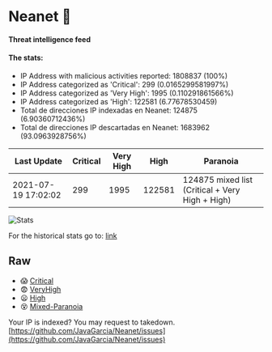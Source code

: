 # Neanet :hocho:
#### Threat intelligence feed
#### The stats:

- IP Address with malicious activities reported: 1808837 (100%)
- IP Address categorized as 'Critical':  299 (0.0165299581997%)
- IP Address categorized as 'Very High':  1995 (0.110291861566%)
- IP Address categorized as 'High':  122581 (6.77678530459)
- Total de direcciones IP indexadas en Neanet:  124875 (6.90360712436%)
- Total de direcciones IP descartadas en Neanet:  1683962 (93.0963928756%)

| Last Update | Critical | Very High | High | Paranoia |
| --- | --- | --- | --- | --- |
| 2021-07-19 17:02:02 | 299 | 1995 | 122581 | 124875 mixed list (Critical + Very High + High)|

![Stats](https://docs.google.com/spreadsheets/d/e/2PACX-1vSnaNMIXVabIpDJjufMlzH7poXnshF3mgd8Is1g9ytUEzVsP5my4Trn8f-xkoLLQ38xpL3HtmUexLo6/pubchart?oid=501124687&format=image)

For the historical stats go to: [link](/stats.csv)
## Raw
- :scream: [Critical](https://raw.githubusercontent.com/JavaGarcia/Neanet/master/blacklists/neanet_critical.txt)
- :fearful: [VeryHigh](https://raw.githubusercontent.com/JavaGarcia/Neanet/master/blacklists/neanet_veryHigh.txtt)
- :frowning: [High](https://raw.githubusercontent.com/JavaGarcia/Neanet/master/blacklists/neanet_high.txt)
- :dizzy_face: [Mixed-Paranoia](https://raw.githubusercontent.com/JavaGarcia/Neanet/master/blacklists/neanet_all.txt)


Your IP is indexed? You may request to takedown. [https://github.com/JavaGarcia/Neanet/issues](https://github.com/JavaGarcia/Neanet/issues)






















































































































































































































































































































































































































































































































































































































































































































































































































































































































































































































































































































































































































































































































































































































































































































































































































































































































































































































































































































































































































































































































































































































































































































































































































































































































































































































































































































































































































































































































































































































































































































































































































































































































































































































































































































































































































































































































































































































































































































































































































































































































































































































































































































































































































































































































































































































































































































































































































































































































































































































































































































































































































































































































































































































































































































































































































































































































































































































































































































































































































































































































































































































































































































































































































































































































































































































































































































































































































































































































































































































































































































































































































































































































































































































































































































































































































































































































































































































































































